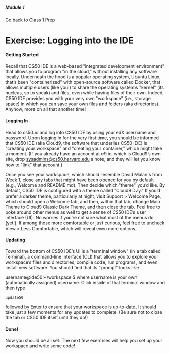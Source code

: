 ##### Module 1

[Go back to Class 1 Prep](../../class1-prep#getting-set-up)

# Exercise: Logging into the IDE

#### Getting Started
Recall that CS50 IDE is a web-based "integrated development environment" that allows you to program "in the cloud," without installing any software locally. Underneath the hood is a popular operating system, Ubuntu Linux, that’s been "containerized" with open-source software called Docker, that allows multiple users (like you!) to share the operating system’s "kernel" (its nucleus, so to speak) and files, even while having files of their own. Indeed, CS50 IDE provides you with your very own "workspace" (i.e., storage space) in which you can save your own files and folders (aka directories). Anyhow, more on all that another time!

#### Logging In
Head to cs50.io and log into CS50 IDE by using your edX username and password. Upon logging in for the very first time, you should be informed that CS50 IDE (aka Cloud9, the software that underlies CS50 IDE) is "creating your workspace" and "creating your container," which might take a moment. (If you already have an account at c9.io, which is Cloud9’s own site, drop sysadmins@cs50.harvard.edu a note, and they will let you know how to "link" that account.)

Once you see your workspace, which should resemble David Malan's from Week 1, close any tabs that might have been opened for you by default (e.g., Welcome and README.md). Then decide which "theme" you’d like. By default, CS50 IDE is configured with a theme called "Cloud9 Day." If you’d prefer a darker theme, particularly at night, visit Support > Welcome Page, which should open a Welcome tab, and then, within that tab, change Main Theme to Cloud9 Classic Dark Theme, and then close the tab. Feel free to poke around other menus as well to get a sense of CS50 IDE’s user interface (UI). No worries if you’re not sure what most of the menus do (yet!). If among those more comfortable or just curious, feel free to uncheck View > Less Comfortable, which will reveal even more options.

#### Updating
Toward the bottom of CS50 IDE’s UI is a "terminal window" (in a tab called Terminal), a command-line interface (CLI) that allows you to explore your workspace’s files and directories, compile code, run programs, and even install new software. You should find that its "prompt" looks like

username@ide50:~/workspace $
where username is your own (automatically assigned) username. Click inside of that terminal window and then type
```
update50
```
followed by Enter to ensure that your workspace is up-to-date. It should take just a few moments for any updates to complete. (Be sure not to close the tab or CS50 IDE itself until they do!)

#### Done!

Now you should be all set. The next few exercises will help you set up your workspace and write some code!
